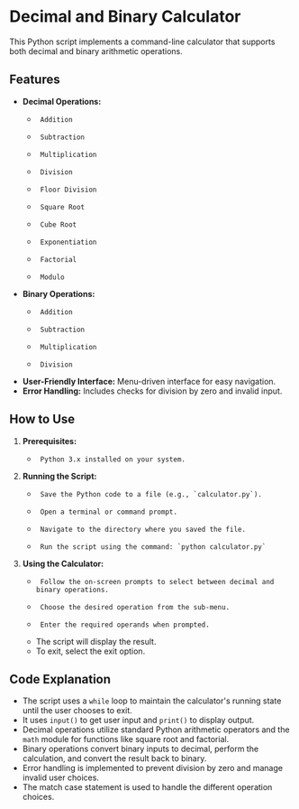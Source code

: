 # Decimal and Binary Calculator

This Python script implements a command-line calculator that supports both decimal and binary arithmetic operations.

## Features

-   **Decimal Operations:**
    -      Addition
    -      Subtraction
    -      Multiplication
    -      Division
    -      Floor Division
    -      Square Root
    -      Cube Root
    -      Exponentiation
    -      Factorial
    -      Modulo
-   **Binary Operations:**
    -      Addition
    -      Subtraction
    -      Multiplication
    -      Division
-   **User-Friendly Interface:** Menu-driven interface for easy navigation.
-   **Error Handling:** Includes checks for division by zero and invalid input.

## How to Use

1.  **Prerequisites:**
    -      Python 3.x installed on your system.
2.  **Running the Script:**
    -      Save the Python code to a file (e.g., `calculator.py`).
    -      Open a terminal or command prompt.
    -      Navigate to the directory where you saved the file.
    -      Run the script using the command: `python calculator.py`
3.  **Using the Calculator:**
    -      Follow the on-screen prompts to select between decimal and binary operations.
    -      Choose the desired operation from the sub-menu.
    -      Enter the required operands when prompted.
    -   The script will display the result.
    -   To exit, select the exit option.

## Code Explanation

-   The script uses a `while` loop to maintain the calculator's running state until the user chooses to exit.
-   It uses `input()` to get user input and `print()` to display output.
-   Decimal operations utilize standard Python arithmetic operators and the `math` module for functions like square root and factorial.
-   Binary operations convert binary inputs to decimal, perform the calculation, and convert the result back to binary.
-   Error handling is implemented to prevent division by zero and manage invalid user choices.
-   The match case statement is used to handle the different operation choices.
